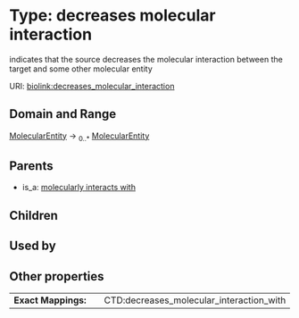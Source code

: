 
# Type: decreases molecular interaction


indicates that the source decreases the molecular interaction between the target and some other molecular entity

URI: [biolink:decreases_molecular_interaction](https://w3id.org/biolink/vocab/decreases_molecular_interaction)


## Domain and Range

[MolecularEntity](MolecularEntity.md) ->  <sub>0..*</sub> [MolecularEntity](MolecularEntity.md)

## Parents

 *  is_a: [molecularly interacts with](molecularly_interacts_with.md)

## Children


## Used by


## Other properties

|  |  |  |
| --- | --- | --- |
| **Exact Mappings:** | | CTD:decreases_molecular_interaction_with |

